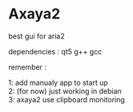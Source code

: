 # Axaya2

best gui for aria2

dependencies : qt5 </tr> g++ </tr> gcc 

remember : 

1: add manualy app to start up
</br>
2: (for now) just working in debian
</br>
3: axaya2 use clipboard monitoring 



